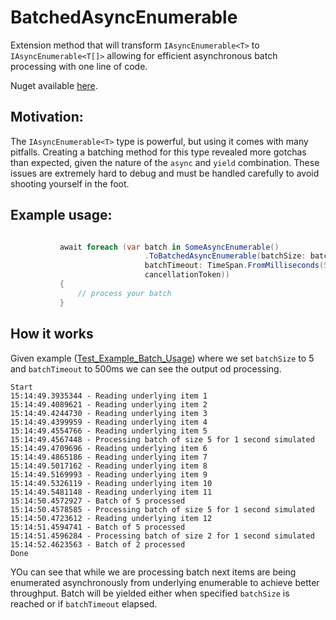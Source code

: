 # BatchedAsyncEnumerable
Extension method that will transform `IAsyncEnumerable<T>` to `IAsyncEnumerable<T[]>` allowing for efficient asynchronous batch processing with one line of code.

Nuget available [here](https://www.nuget.org/packages/BatchedAsyncEnumerable/).

## Motivation:
The `IAsyncEnumerable<T>` type is powerful, but using it comes with many pitfalls. Creating a batching method for this type revealed more gotchas than expected, given the nature of the `async` and `yield` combination. These issues are extremely hard to debug and must be handled carefully to avoid shooting yourself in the foot.

## Example usage:

 ```csharp

            await foreach (var batch in SomeAsyncEnumerable()
                               .ToBatchedAsyncEnumerable(batchSize: batchSize,
                               batchTimeout: TimeSpan.FromMilliseconds(500),
                               cancellationToken))
            {
                // process your batch
            }

 ```


## How it works

Given example ([Test_Example_Batch_Usage](Temppus.BatchedAsyncEnumerable.Tests/AsyncEnumerableExtensionTests.cs)) where we set `batchSize` to 5 and `batchTimeout` to 500ms we can see the output od processing.

```
Start
15:14:49.3935344 - Reading underlying item 1
15:14:49.4089621 - Reading underlying item 2
15:14:49.4244730 - Reading underlying item 3
15:14:49.4399959 - Reading underlying item 4
15:14:49.4554766 - Reading underlying item 5
15:14:49.4567448 - Processing batch of size 5 for 1 second simulated
15:14:49.4709696 - Reading underlying item 6
15:14:49.4865186 - Reading underlying item 7
15:14:49.5017162 - Reading underlying item 8
15:14:49.5169993 - Reading underlying item 9
15:14:49.5326119 - Reading underlying item 10
15:14:49.5481148 - Reading underlying item 11
15:14:50.4572927 - Batch of 5 processed
15:14:50.4578585 - Processing batch of size 5 for 1 second simulated
15:14:50.4723612 - Reading underlying item 12
15:14:51.4594741 - Batch of 5 processed
15:14:51.4596284 - Processing batch of size 2 for 1 second simulated
15:14:52.4623563 - Batch of 2 processed
Done
```

YOu can see that while we are processing batch next items are being enumerated asynchronously from underlying enumerable to achieve better throughput. Batch will be yielded either when specified `batchSize` is reached or if `batchTimeout` elapsed.